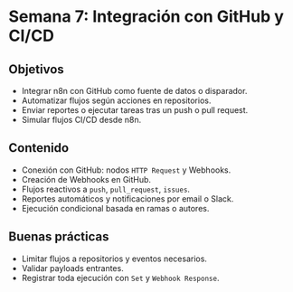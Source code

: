 # Semana 7: Integración con GitHub y CI/CD

## Objetivos

- Integrar n8n con GitHub como fuente de datos o disparador.
- Automatizar flujos según acciones en repositorios.
- Enviar reportes o ejecutar tareas tras un push o pull request.
- Simular flujos CI/CD desde n8n.

## Contenido

- Conexión con GitHub: nodos `HTTP Request` y Webhooks.
- Creación de Webhooks en GitHub.
- Flujos reactivos a `push`, `pull_request`, `issues`.
- Reportes automáticos y notificaciones por email o Slack.
- Ejecución condicional basada en ramas o autores.

## Buenas prácticas

- Limitar flujos a repositorios y eventos necesarios.
- Validar payloads entrantes.
- Registrar toda ejecución con `Set` y `Webhook Response`.
